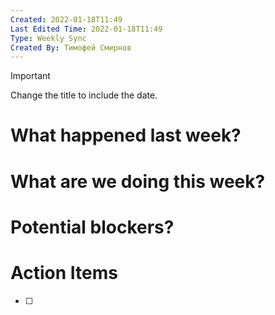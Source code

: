 ```yaml
---
Created: 2022-01-18T11:49
Last Edited Time: 2022-01-18T11:49
Type: Weekly Sync
Created By: Тимофей Смирнов
---
```

> [!important]  
> Change the title to include the date.  

# What happened last week?

# What are we doing this week?

# Potential blockers?

# Action Items

- [ ]